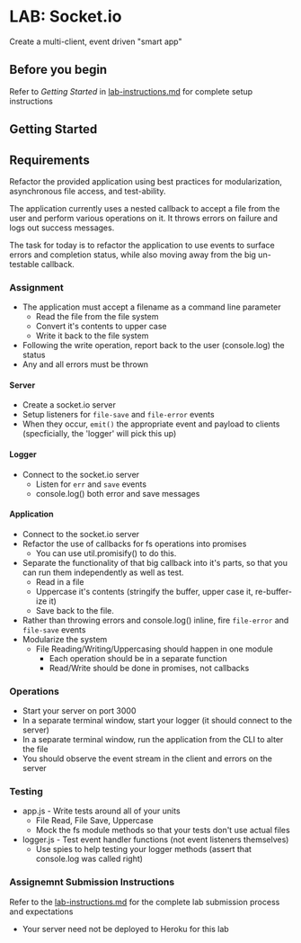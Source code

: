 # LAB: Socket.io

Create a multi-client, event driven "smart app"

## Before you begin
Refer to *Getting Started* in [lab-instructions.md](../../../reference/submission-instructions/labs.md) for complete setup instructions

## Getting Started

## Requirements

Refactor the provided application using best practices for modularization, asynchronous file access, and test-ability.

The application currently uses a nested callback to accept a file from the user and perform various operations on it. It throws errors on failure and logs out success messages.

The task for today is to refactor the application to use events to surface errors and completion status, while also moving away from the big un-testable callback.

### Assignment
* The application must accept a filename as a command line parameter
  * Read the file from the file system
  * Convert it's contents to upper case
  * Write it back to the file system
* Following the write operation, report back to the user (console.log) the status
* Any and all errors must be thrown

#### Server
* Create a socket.io server
* Setup listeners for `file-save` and `file-error` events
* When they occur, `emit()` the appropriate event and payload to clients (specficially, the 'logger' will pick this up)

#### Logger
* Connect to the socket.io server
  * Listen for `err` and `save` events
  * console.log() both error and save messages

#### Application
* Connect to the socket.io server
* Refactor the use of callbacks for fs operations into promises
  * You can use util.promisify() to do this.
* Separate the functionality of that big callback into it's parts, so that you can run them independently as well as test.
  * Read in a file
  * Uppercase it's contents (stringify the buffer, upper case it, re-buffer-ize it)
  * Save back to the file.
* Rather than throwing errors and console.log() inline, fire `file-error` and `file-save` events
* Modularize the system
  * File Reading/Writing/Uppercasing should happen in one module
    * Each operation should be in a separate function
    * Read/Write should be done in promises, not callbacks


### Operations
* Start your server on port 3000
* In a separate terminal window, start your logger (it should connect to the server)
* In a separate terminal window, run the application from the CLI to alter the file
* You should observe the event stream in the client and errors on the server


### Testing
* app.js - Write tests around all of your units
  * File Read, File Save, Uppercase
  * Mock the fs module methods so that your tests don't use actual files
* logger.js - Test event handler functions (not event listeners themselves)
  * Use spies to help testing your logger methods (assert that console.log was called right)


### Assignemnt Submission Instructions
Refer to the [lab-instructions.md](../../../reference/submission-instructions/labs.md) for the complete lab submission process and expectations

* Your server need not be deployed to Heroku for this lab
